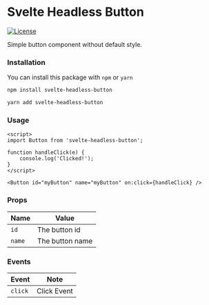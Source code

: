 # Svelte Headless Button

[![License](https://img.shields.io/badge/license-MIT-green.svg)](LICENSE)

Simple button component without default style.

### Installation

You can install this package with `npm` or `yarn`

```bash
npm install svelte-headless-button
```

```bash
yarn add svelte-headless-button
```

### Usage

```svelte
<script>
import Button from 'svelte-headless-button';

function handleClick(e) {
    console.log('Clicked!');
}
</script>

<Button id="myButton" name="myButton" on:click={handleClick} />
```

### Props

| Name | Value |
| ---- | ----- |
| `id` | The button id |
| `name` | The button name |

### Events

| Event | Note |
| ---- | ----- |
| `click` |  Click Event |
